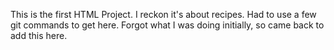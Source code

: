 This is the first HTML Project. I reckon it's about recipes.
Had to use a few git commands to get here.
Forgot what I was doing initially, so came back to add this here.